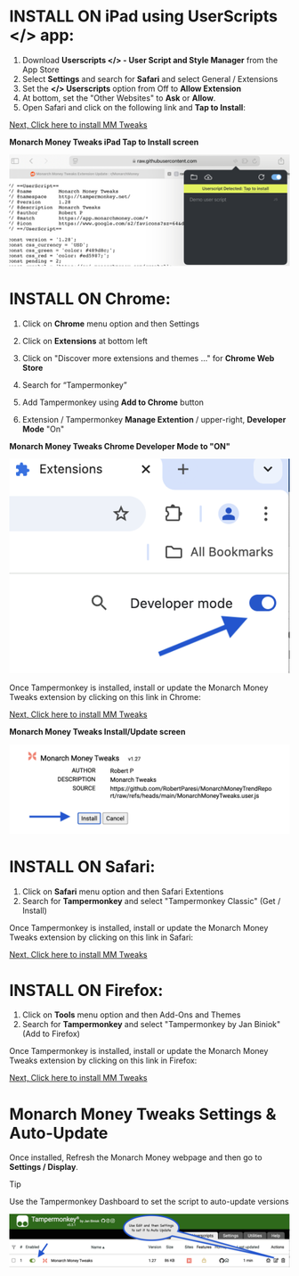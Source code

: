 # INSTALL ON iPad using UserScripts </> app:

1. Download **Userscripts </> - User Script and Style Manager** from the App Store
2. Select **Settings** and search for **Safari** and select General / Extensions
3. Set the **</> Userscripts** option from Off to **Allow Extension**
4. At bottom, set the "Other Websites" to **Ask** or **Allow**.
5. Open Safari and click on the following link and **Tap to Install**:

[Next, Click here to install MM Tweaks](https://github.com/RobertParesi/MonarchMoneyTrendReport/raw/refs/heads/main/MonarchMoneyTweaks.user.js)


**Monarch Money Tweaks iPad Tap to Install screen**

![Settings](/images/MM_iPad1.PNG)



# INSTALL ON Chrome:

1. Click on **Chrome** menu option and then Settings
2. Click on **Extensions** at bottom left
3. Click on "Discover more extensions and themes …" for **Chrome Web Store**
4. Search for “Tampermonkey”
5. Add Tampermonkey using **Add to Chrome** button

6. Extension / Tampermonkey **Manage Extention** / upper-right, **Developer Mode** "On"

**Monarch Money Tweaks Chrome Developer Mode to "ON"**

![Settings](/images/MM_Chrome2.png)

Once Tampermonkey is installed, install or update the Monarch Money Tweaks extension by clicking on this link in Chrome:

[Next, Click here to install MM Tweaks](https://github.com/RobertParesi/MonarchMoneyTrendReport/raw/refs/heads/main/MonarchMoneyTweaks.user.js)


**Monarch Money Tweaks Install/Update screen**

![Settings](/images/MM_Chrome3.png)


# INSTALL ON Safari:

1. Click on **Safari** menu option and then Safari Extentions
2. Search for **Tampermonkey** and select "Tampermonkey Classic" (Get / Install)
   
Once Tampermonkey is installed, install or update the Monarch Money Tweaks extension by clicking on this link in Safari:

[Next, Click here to install MM Tweaks](https://github.com/RobertParesi/MonarchMoneyTrendReport/raw/refs/heads/main/MonarchMoneyTweaks.user.js)


# INSTALL ON Firefox:

1. Click on **Tools** menu option and then Add-Ons and Themes
2. Search for **Tampermonkey** and select "Tampermonkey by Jan Biniok" (Add to Firefox)
   
Once Tampermonkey is installed, install or update the Monarch Money Tweaks extension by clicking on this link in Firefox:

[Next, Click here to install MM Tweaks](https://github.com/RobertParesi/MonarchMoneyTrendReport/raw/refs/heads/main/MonarchMoneyTweaks.user.js)


# Monarch Money Tweaks Settings & Auto-Update

Once installed, Refresh the Monarch Money webpage and then go to **Settings / Display**.

> [!TIP]
> Use the Tampermonkey Dashboard to set the script to auto-update versions

![Settings](/images/MM_Chrome1.png)


